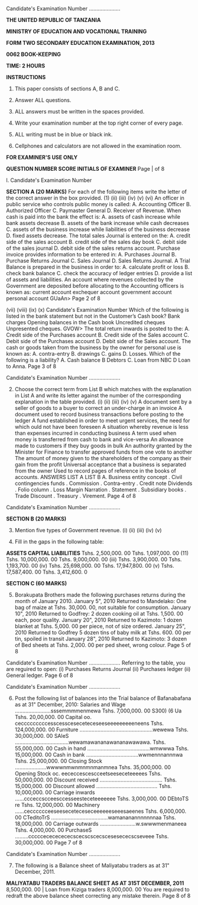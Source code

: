 Candidate's Examination Number .....................

**THE UNITED REPUBLIC OF TANZANIA**

**MINISTRY OF EDUCATION AND VOCATIONAL TRAINING**

**FORM TWO SECONDARY EDUCATION EXAMINATION, 2013**

**0062 BOOK-KEEPING**

**TIME: 2 HOURS**

**INSTRUCTIONS**

1. This paper consists of sections A, B and C.

2. Answer ALL questions.

3. ALL answers must be written in the spaces provided.

4. Write your examination number at the top right corner of every page.

5. ALL writing must be in blue or black ink.

6. Cellphones and calculators are not allowed in the examination room.

**FOR EXAMINER'S USE ONLY**

**QUESTION NUMBER SCORE INITIALS OF EXAMINER**
Page | of 8

l.
Candidate's Examination Number

**SECTION A (20 MARKS)**
For each of the following items write the letter of the correct answer in the box provided.
(1)
(ii)
(iii)
(iv)
(v)
(vi)
An officer in public service who controls public money is called:
A. Accounting Officer
B. Authorized Officer
C. Paymaster General
D. Receiver of Revenue.
When cash is paid into the bank the effect is:
A. assets of cash increase while bank assets decrease
B. assets of the bank increase while cash decreases
C. assets of the business increase while liabilities of the business decrease
D. fixed assets decrease.
The total sales Journal is entered on the:
A. credit side of the sales account
B. credit side of the sales day book
C. debit side of the sales journal
D. debit side of the sales returns account.
Purchase invoice provides information to be entered in:
A. Purchases Journal
B. Purchase Returns Journal
C. Sales Journal
D. Sales Returns Journal.
   A Trial Balance is prepared in the business in order to:
A. calculate profit or loss
B. check bank balance
C. check the accuracy of ledger entries
D. provide a list of assets and liabilities.
An account where revenues collected by the Government are deposited before allocating to the Accounting officers is known as:
current account exchequer account government account personal account
GUaAn>
Page 2 of 8

(vii)
(viii)
(ix)
(x)
Candidate's Examination Number
Which of the following is listed in the bank statement but not in the Customer’s Cash book?
Bank charges
Opening balances in the Cash book
Uncredited cheques
Unpresented cheques.
GVOW>
The total return inwards is posted to the:
A. Credit side of the Purchases account
B. Credit side of the Sales account
C. Debit side of the Purchases account
D. Debit side of the Sales account.
The cash or goods taken from the business by the owner for personal use is known as:
A. contra-entry
B. drawings
C. gains
D. Losses.
Which of the following is a liability?
A. Cash balance
   B Debtors
C. Loan from NBC
   D Loan to Anna.
Page 3 of 8

Candidate's Examination Number .....................

2. Choose the correct term from List B which matches with the explanation in List A and write its letter against the number of the corresponding explanation in the table provided.
(i)
(ii)
(iii)
(iv)
(v)
   A document sent by a seller of goods to a buyer to correct an under-charge in an invoice
   A document used to record business transactions before posting to the ledger
   A fund established in order to meet urgent services, the need for which ould not have been foreseen
   A situation whereby revenue is less than expenses incurred in conducting business
   A term used when money is transferred from cash to bank and vice-versa
An allowance made to customers if they buy goods in bulk
An authority granted by the Minister for Finance to transfer approved funds from one vote to another
The amount of money given to the shareholders of the company as their gain from the profit
Universal acceptance that a business is separated from the owner
Used to record pages of reference in the books of accounts.
ANSWERS
LIST A
LIST B
A. Business entity concept
. Civil contingencies funds
. Commission
. Contra-entry
. Credit note
Dividends
. Folio column
. Loss
Margin
Narration
. Statement
. Subsidiary books
. Trade Discount
. Treasury
. Virement.
Page 4 of 8

Candidate's Examination Number .....................

**SECTION B (20 MARKS)**

3. Mention five types of Government revenue.
(i)
(ii)
(iii)
(iv)
(v)

4. Fill in the gaps in the following table:

**ASSETS CAPITAL LIABILITIES**
Tshs. 2,500,000. 00 Tshs. 1,097,000. 00
(11) Tshs. 10,000,000. 00 Tshs. 9,000,000. 00
(iii) Tshs. 3,900,000. 00 Tshs. 1,193,700. 00
(iv) Tshs. 25,698,000. 00 Tshs. 17,947,800. 00
(v) Tshs. 17,587,400. 00 Tshs. 3,412,600. 0

**SECTION C (60 MARKS)**

5. Borakupata Brothers made the following purchases returns during the month of January 2010. January 5", 2010 Returned to Mandelako:
One bag of maize at Tshs. 30,000. 00, not suitable for consumption.
January 10", 2010 Returned to Godfrey:
2 dozen cooking oil at Tshs. 1,500. 00 each, poor quality.
January 20", 2010 Returned to Kazimoto:
1 dozen blanket at Tshs. 5,000. 00 per piece, not of size ordered.
January 25", 2010 Returned to Godfrey
5 dozen tins of baby milk at Tshs. 600. 00 per tin, spoiled in transit
January 28", 2010 Returned to Kazimoto:
3 dozen of Bed sheets at Tshs. 2,000. 00 per ped sheet, wrong colour.
Page 5 of 8

Candidate's Examination Number .....................
Referring to the table, you are reguired to open:
(i) Purchases Returns Journal
(ii) Purchases ledger
(ii) General ledger.
Page 6 of 8

Candidate's Examination Number .....................

6. Post the following list of balances into the Trial balance of Bafanabafana as at 31" December, 2010:
Salaries and Wage ........................sssemmmmenmewa Tshs. 7,000,000. 00
S300) (6 Ua Tshs. 20,00,000. 00
Capital oo. cecccccccccesscessceseceteceseeseeeeeeeeeneens Tshs. 124,000,000. 00
Furniture .................................................wewewa Tshs. 30,000,000. 00
SAleS ....................................wewamawananawananawawawa. Tshs. 55,000,000. 00
Cash in hand ..........................................wmwwwa Tshs. 15,000,000. 00
Cash in bank ...................................wwmennnannnwa Tshs. 25,000,000. 00
Closing Stock .....................wwwwnmwnmnmnmanmnea Tshs. 35,000,000. 00
Opening Stock oc. eececcescescceetseeseceteeeees Tshs. 50,000,000. 00
Discount received .......................................... Tshs. 15,000,000. 00
Discount allowed ......................................... Tshs. 10,000,000. 00
Carriage inwards ......ccceccscceesccesseesteceteeeeeee Tshs. 3,000,000. 00
DEbtoTS re Tshs. 12,000,000. 00
Machinery ......cecccccceeseeseceteceseceeeeeeseeesaeenes Tshs. 6,000,000. 00
CTeditoTrS ......................................wamananannnnnnnaa Tshs. 18,000,000. 00
Carriage outwards ........................w.swwwmenmaneea Tshs. 4,000,000. 00
PurchaseS .........cccccecececececscecscscecscesesececscseveee Tshs. 30,000,000. 00
Page 7 of 8

Candidate's Examination Number .....................

7. The following is a Balance sheet of Maliyatabu traders as at 31" December, 2011.

**MALIYATABU TRADERS BALANCE SHEET AS AT 315T DECEMBER, 2011**
8,500,000. 00 | Loan from Kiziga traders 8,000,000. 00
You are required to redraft the above balance sheet correcting any mistake therein.
Page 8 of 8